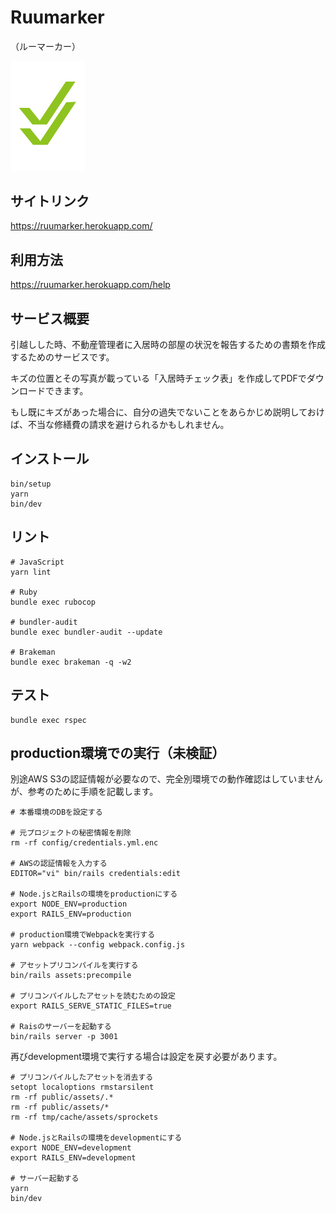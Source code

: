 # Ruumarker 
（ルーマーカー）

<img src="./app/assets/images/logo.png" width="120px">

## サイトリンク

https://ruumarker.herokuapp.com/

## 利用方法

https://ruumarker.herokuapp.com/help

## サービス概要

引越しした時、不動産管理者に入居時の部屋の状況を報告するための書類を作成するためのサービスです。 

キズの位置とその写真が載っている「入居時チェック表」を作成してPDFでダウンロードできます。

もし既にキズがあった場合に、自分の過失でないことをあらかじめ説明しておけば、不当な修繕費の請求を避けられるかもしれません。

## インストール

```shell
bin/setup
yarn
bin/dev
```
## リント
```shell
# JavaScript
yarn lint 

# Ruby
bundle exec rubocop

# bundler-audit
bundle exec bundler-audit --update

# Brakeman
bundle exec brakeman -q -w2 
```

## テスト
```shell
bundle exec rspec
```

## production環境での実行（未検証）
別途AWS S3の認証情報が必要なので、完全別環境での動作確認はしていませんが、参考のために手順を記載します。

```shell
# 本番環境のDBを設定する

# 元プロジェクトの秘密情報を削除
rm -rf config/credentials.yml.enc

# AWSの認証情報を入力する
EDITOR="vi" bin/rails credentials:edit

# Node.jsとRailsの環境をproductionにする
export NODE_ENV=production
export RAILS_ENV=production

# production環境でWebpackを実行する
yarn webpack --config webpack.config.js

# アセットプリコンパイルを実行する
bin/rails assets:precompile

# プリコンパイルしたアセットを読むための設定
export RAILS_SERVE_STATIC_FILES=true

# Raisのサーバーを起動する
bin/rails server -p 3001
```
再びdevelopment環境で実行する場合は設定を戻す必要があります。
```shell
# プリコンパイルしたアセットを消去する
setopt localoptions rmstarsilent
rm -rf public/assets/.*
rm -rf public/assets/*
rm -rf tmp/cache/assets/sprockets

# Node.jsとRailsの環境をdevelopmentにする
export NODE_ENV=development
export RAILS_ENV=development

# サーバー起動する
yarn
bin/dev
```
